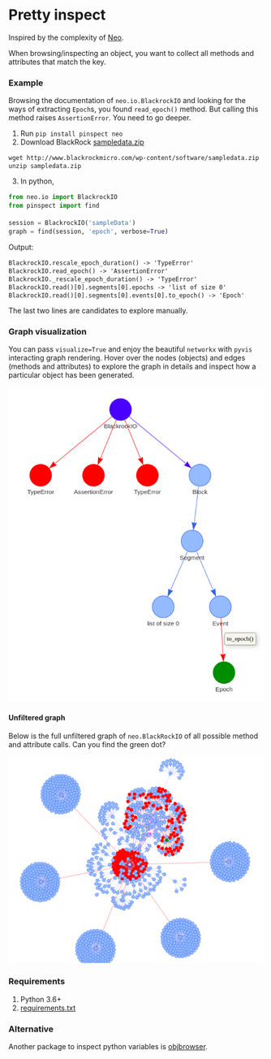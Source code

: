 # Pretty inspect

Inspired by the complexity of [Neo](https://github.com/NeuralEnsemble/python-neo).

When browsing/inspecting an object, you want to collect all methods and attributes that match the key.

### Example

Browsing the documentation of `neo.io.BlackrockIO` and looking for the ways of extracting `Epoch`s, you found `read_epoch()` method. But calling this method raises `AssertionError`. You need to go deeper.
1. Run `pip install pinspect neo`
2. Download BlackRock [sampledata.zip](http://www.blackrockmicro.com/wp-content/software/sampledata.zip)

```
wget http://www.blackrockmicro.com/wp-content/software/sampledata.zip
unzip sampledata.zip
```

3. In python,

```python
from neo.io import BlackrockIO
from pinspect import find

session = BlackrockIO('sampleData')
graph = find(session, 'epoch', verbose=True)
```

Output:

```
BlackrockIO.rescale_epoch_duration() -> 'TypeError'
BlackrockIO.read_epoch() -> 'AssertionError'
BlackrockIO._rescale_epoch_duration() -> 'TypeError'
BlackrockIO.read()[0].segments[0].epochs -> 'list of size 0'
BlackrockIO.read()[0].segments[0].events[0].to_epoch() -> 'Epoch'
```

The last two lines are candidates to explore manually.

### Graph visualization

You can pass `visualize=True` and enjoy the beautiful `networkx` with `pyvis` interacting graph rendering.
Hover over the nodes (objects) and edges (methods and attributes) to explore the graph in details and inspect how a particular object has been generated.

![](screenshots/neo_BlackRockIO_Epoch.png)

#### Unfiltered graph

Below is the full unfiltered graph of `neo.BlackRockIO` of all possible method and attribute calls. Can you find the green dot?

![](screenshots/neo_BlackRockIO.png)

### Requirements

1. Python 3.6+
2. [requirements.txt](requirements.txt)

### Alternative

Another package to inspect python variables is [objbrowser](https://github.com/titusjan/objbrowser).
